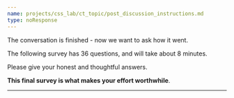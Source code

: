 ```yaml
---
name: projects/css_lab/ct_topic/post_discussion_instructions.md
type: noResponse
---
```


The conversation is finished - now we want to ask how it went.

The following survey has 36 questions, and will take about 8 minutes.

Please give your honest and thoughtful answers.

**This final survey is what makes your effort worthwhile**.

---
